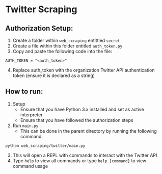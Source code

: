 # Twitter Scraping

## Authorization Setup:

1. Create a folder within `web_scraping` entittled `secret`
2. Create a file within this folder entitled `auth_token.py`
3. Copy and paste the following code into the file:
```
AUTH_TOKEN = "<auth_token>"
```
4. Replace auth_token with the organization Twitter API authentication token (ensure it is declared as a string)
## How to run:

1. Setup
   - Ensure that you have Python 3.x installed and set as active interpreter
   - Ensure that you have followed the authorization steps
2. Run `main.py` 
   - This can be done in the parent directory by running the following command:
```
python web_scraping/twitter/main.py
```
3. This will open a REPL with commands to interact with the Twitter API
4. Type `help` to view all commands or type `help [command]` to view command usage